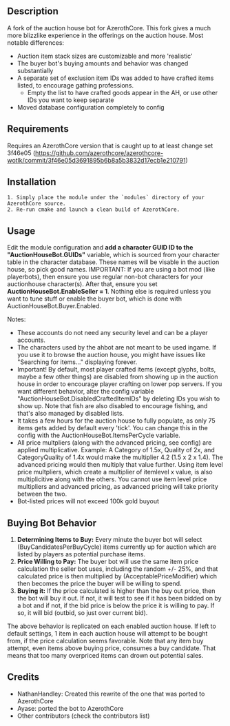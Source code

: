 ## Description

A fork of the auction house bot for AzerothCore.  This fork gives a much more blizzlike experience in the offerings on the auction house.  Most notable differences:
 - Auction item stack sizes are customizable and more 'realistic'
 - The buyer bot's buying amounts and behavior was changed substantially
 - A separate set of exclusion item IDs was added to have crafted items listed, to encourage gathing professions.
	- Empty the list to have crafted goods appear in the AH, or use other IDs you want to keep separate
 - Moved database configuration completely to config

## Requirements
Requires an AzerothCore version that is caught up to at least change set 3f46e05 (https://github.com/azerothcore/azerothcore-wotlk/commit/3f46e05d3691895b6b8a5b3832d17ecb1e210791)

## Installation

```
1. Simply place the module under the `modules` directory of your AzerothCore source. 
2. Re-run cmake and launch a clean build of AzerothCore.
```

## Usage

Edit the module configuration and **add a character GUID ID to the "AuctionHouseBot.GUIDs"** variable, which is sourced from your character table in the character database.  These names will be visable in the auction house, so pick good names.  IMPORTANT: If you are using a bot mod (like playerbots), then ensure you use regular non-bot characters for your auctionhouse character(s).  After that, ensure you set **AuctionHouseBot.EnableSeller = 1**.  Nothing else is required unless you want to tune stuff or enable the buyer bot, which is done with AuctionHouseBot.Buyer.Enabled.

Notes:
- These accounts do not need any security level and can be a player accounts.
- The characters used by the ahbot are not meant to be used ingame. If you use it to browse the auction house, you might have issues like "Searching for items..." displaying forever.
- Important!  By default, most player crafted items (except glyphs, bolts, maybe a few other things) are disabled from showing up in the auction house in order to encourage player crafting on lower pop servers.  If you want different behavior, alter the config variable "AuctionHouseBot.DisabledCraftedItemIDs" by deleting IDs you wish to show up.  Note that fish are also disabled to encourage fishing, and that's also managed by disabled lists.
- It takes a few hours for the auction house to fully populate, as only 75 items gets added by default every 'tick'.  You can change this in the config with the AuctionHouseBot.ItemsPerCycle variable.
- All price multpliers (along with the advanced pricing, see config) are applied multiplicative.  Example: A Category of 1.5x, Quality of 2x, and CategoryQuality of 1.4x would make the multiplier 4.2 (1.5 x 2 x 1.4).  The advanced pricing would then multiply that value further.  Using item level price multpliers, which create a multiplier of itemlevel x value, is also multiplicitive along with the others.  You cannot use item level price multipliers and advanced pricing, as advanced pricing will take priority between the two.
- Bot-listed prices will not exceed 100k gold buyout

## Buying Bot Behavior

1. **Determining Items to Buy:** Every minute the buyer bot will select (BuyCandidatesPerBuyCycle) items currently up for auction which are listed by players as potential purchase items.
2. **Price Willing to Pay:** The buyer bot will use the same item price calculation the seller bot uses, including the random +/- 25%, and that calculated price is then multiplied by (AcceptablePriceModifier) which then becomes the price the buyer will be willing to spend.
3. **Buying it:** If the price calculated is higher than the buy out price, then the bot will buy it out.  If not, it will test to see if it has been bidded on by a bot and if not, if the bid price is below the price it is willing to pay.  If so, it will bid (outbid, so just over current bid).

The above behavior is replicated on each enabled auction house.  If left to default settings, 1 item in each auction house will attempt to be bought from, if the price calculation seems favorable. Note that any item buy attempt, even items above buying price, consumes a buy candidate. That means that too many overpriced items can drown out potential sales.

## Credits

- NathanHandley: Created this rewrite of the one that was ported to AzerothCore
- Ayase: ported the bot to AzerothCore
- Other contributors (check the contributors list)
